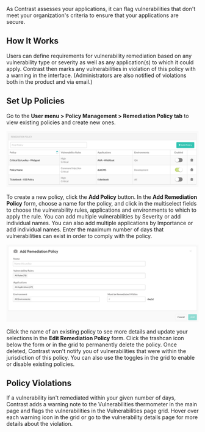 <!--
title: "Remediation Policy"
description: "Overview of remediation policy"
tags: "Admin remediation policy management"
-->


As Contrast assesses your applications, it can flag vulnerabilities that don't meet your organization's criteria to ensure that your applications are secure.  

## How It Works 

Users can define requirements for vulnerability remediation based on any vulnerability type or severity as well as any application(s) to which it could apply. Contrast then marks any vulnerabilities in violation of this policy with a warning in the interface. (Administrators are also notified of violations both in the product and via email.)

## Set Up Policies

Go to the **User menu > Policy Management > Remediation Policy tab** to view existing policies and create new ones. 

<a href="assets/images/Remediation-policy.png" rel="lightbox" title="Remediation Policy grid"><img class="thumbnail" src="assets/images/Remediation-policy.png"/></a>

To create a new policy, click the **Add Policy** button. In the **Add Remediation Policy** form, choose a name for the policy, and click in the multiselect fields to choose the vulnerability rules, applications and environments to which to apply the rule. You can add multiple vulnerabilities by Severity or add individual names. You can also add multiple applications by Importance or add individual names. Enter the maximum number of days that vulnerabilities can exist in order to comply with the policy. 

<a href="assets/images/Add-remediation-policy.png" rel="lightbox" title="Add Remediation Policy"><img class="thumbnail" src="assets/images/Add-remediation-policy.png"/></a>

Click the name of an existing policy to see more details and update your selections in the **Edit Remediation Policy** form. Click the trashcan icon below the form or in the grid to permanently delete the policy. Once deleted, Contrast won't notify you of vulnerabilities that were within the jurisdiction of this policy. You can also use the toggles in the grid to enable or disable existing policies. 

## Policy Violations

If a vulnerability isn't remediated within your given number of days, Contrast adds a warning note to the Vulnerabilities thermometer in the main page and flags the vulnerabilities in the Vulnerabilities page grid. Hover over each warning icon in the grid or go to the vulnerability details page for more details about the violation.
